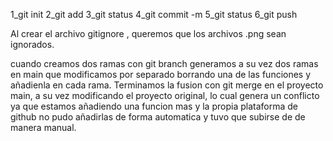 1_git init
2_git add
3_git status
4_git commit -m 
5_git status
6_git push

Al crear el archivo gitignore , queremos que los archivos .png sean ignorados.

cuando creamos dos ramas con git branch generamos a su vez dos ramas en main que modificamos por separado borrando una de las funciones y añadienla en cada rama. Terminamos la fusion con git merge en el proyecto main, a su vez modificando el proyecto original, lo cual genera un conflicto ya que estamos añadiendo una funcion mas y la propia plataforma de github no pudo añadirlas de forma automatica y tuvo que subirse de de manera manual.